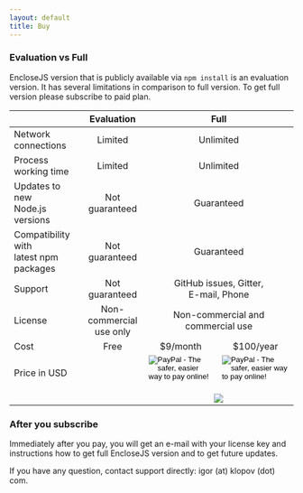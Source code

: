 ```yaml
---
layout: default
title: Buy
---
```


### Evaluation vs Full

EncloseJS version that is publicly available via `npm install` is
an evaluation version. It has several limitations in comparison
to full version. To get full version please subscribe to paid
plan.

<table>
  <thead>
    <tr>
      <th> </th>
      <th style="text-align: center">Evaluation</th>
      <th style="text-align: center" colspan="2">Full</th>
    </tr>
  </thead>
  <tbody>
    <tr>
      <td>Network connections</td>
      <td style="text-align: center">Limited</td>
      <td style="text-align: center" colspan="2">Unlimited</td>
    </tr>
    <tr>
      <td>Process working time</td>
      <td style="text-align: center">Limited</td>
      <td style="text-align: center" colspan="2">Unlimited</td>
    </tr>
    <tr>
      <td>Updates to new<br />Node.js versions</td>
      <td style="text-align: center">Not guaranteed</td>
      <td style="text-align: center" colspan="2">Guaranteed</td>
    </tr>
    <tr>
      <td>Compatibility with<br />latest npm packages</td>
      <td style="text-align: center">Not guaranteed</td>
      <td style="text-align: center" colspan="2">Guaranteed</td>
    </tr>
    <tr>
      <td>Support</td>
      <td style="text-align: center">Not guaranteed</td>
      <td style="text-align: center" colspan="2">GitHub issues, Gitter,<br />E-mail, Phone</td>
    </tr>
    <tr>
      <td>License</td>
      <td style="text-align: center">Non-commercial<br />use only</td>
      <td style="text-align: center" colspan="2">Non-commercial and<br />commercial use</td>
    </tr>
    <tr>
      <td>Cost</td>
      <td style="text-align: center">Free</td>
      <td style="text-align: center">$9/month</td>
      <td style="text-align: center">$100/year</td>
    </tr>
    <tr id="USD">
      <td colspan="2">Price in USD</td>
      <td style="text-align: center">
        <form action="https://www.paypal.com/cgi-bin/webscr" method="post" target="_top">
          <input type="hidden" name="cmd" value="_s-xclick" />
          <input type="hidden" name="hosted_button_id" value="DNWYQG92NV3BC" />
          <input type="image" src="https://www.paypalobjects.com/en_US/i/btn/btn_subscribe_LG.gif" border="0" name="submit" alt="PayPal - The safer, easier way to pay online!" />
          <img alt="" border="0" src="https://www.paypalobjects.com/en_US/i/scr/pixel.gif" width="1" height="1" style="margin: 0" />
        </form>
      </td>
      <td style="text-align: center">
        <form action="https://www.paypal.com/cgi-bin/webscr" method="post" target="_top">
          <input type="hidden" name="cmd" value="_s-xclick" />
          <input type="hidden" name="hosted_button_id" value="SNAUKRWY29TYJ" />
          <input type="image" src="https://www.paypalobjects.com/en_US/i/btn/btn_subscribe_LG.gif" border="0" name="submit" alt="PayPal - The safer, easier way to pay online!" />
          <img alt="" border="0" src="https://www.paypalobjects.com/en_US/i/scr/pixel.gif" width="1" height="1" style="margin: 0" />
        </form>
      </td>
    </tr>
    <tr id="GBP" style="display: none">
      <td colspan="2">Price in GBP</td>
      <td style="text-align: center">
        <form action="https://www.paypal.com/cgi-bin/webscr" method="post" target="_top">
          <input type="hidden" name="cmd" value="_s-xclick" />
          <input type="hidden" name="hosted_button_id" value="YMETN5PY242X2" />
          <input type="image" src="https://www.paypalobjects.com/en_US/i/btn/btn_subscribe_LG.gif" border="0" name="submit" alt="PayPal - The safer, easier way to pay online!" />
          <img alt="" border="0" src="https://www.paypalobjects.com/en_US/i/scr/pixel.gif" width="1" height="1" />
        </form>
      </td>
      <td style="text-align: center">
        <form action="https://www.paypal.com/cgi-bin/webscr" method="post" target="_top">
          <input type="hidden" name="cmd" value="_s-xclick" />
          <input type="hidden" name="hosted_button_id" value="E4TALGR2L4X3S" />
          <input type="image" src="https://www.paypalobjects.com/en_US/i/btn/btn_subscribe_LG.gif" border="0" name="submit" alt="PayPal - The safer, easier way to pay online!" />
          <img alt="" border="0" src="https://www.paypalobjects.com/en_US/i/scr/pixel.gif" width="1" height="1" />
        </form>
      </td>
    </tr>
    <tr id="RUB" style="display: none">
      <td colspan="2">Price in RUB</td>
      <td style="text-align: center">
        <form action="https://www.paypal.com/cgi-bin/webscr" method="post" target="_top">
          <input type="hidden" name="cmd" value="_s-xclick" />
          <input type="hidden" name="hosted_button_id" value="TLD532HNLMSHE" />
          <input type="image" src="https://www.paypalobjects.com/en_US/i/btn/btn_subscribe_LG.gif" border="0" name="submit" alt="PayPal - The safer, easier way to pay online!" />
          <img alt="" border="0" src="https://www.paypalobjects.com/en_US/i/scr/pixel.gif" width="1" height="1" style="margin: 0" />
        </form>
      </td>
      <td style="text-align: center">
        <form action="https://www.paypal.com/cgi-bin/webscr" method="post" target="_top">
          <input type="hidden" name="cmd" value="_s-xclick" />
          <input type="hidden" name="hosted_button_id" value="KK3F9YEN6T3B2" />
          <input type="image" src="https://www.paypalobjects.com/en_US/i/btn/btn_subscribe_LG.gif" border="0" name="submit" alt="PayPal - The safer, easier way to pay online!" />
          <img alt="" border="0" src="https://www.paypalobjects.com/en_US/i/scr/pixel.gif" width="1" height="1" style="margin: 0" />
        </form>
      </td>
    </tr>
    <tr>
      <td colspan="2"></td>
      <td style="text-align: center" colspan="2">
        <A HREF="https://www.paypal.com/cgi-bin/webscr?cmd=_subscr-find&amp;alias=LX4T933HK6PFN"><IMG SRC="https://www.paypalobjects.com/en_US/i/btn/btn_unsubscribe_LG.gif" BORDER="0" style="display: inline; margin: 0" /></A>
      </td>
    </tr>
  </tbody>
</table>

### After you subscribe

Immediately after you pay, you will get an e-mail with your
license key and instructions how to get full EncloseJS version
and to get future updates.

If you have any question, contact support directly:
igor (at) klopov (dot) com.

<script>
  (function() {
    var query = window.location.search;
    query = query.split("?")[1];
    if (!query) return;
    if ((query.toUpperCase() === "RUB") || {
        (query.toUpperCase() === "RUR")) {
      document.getElementById("RUB").style.display = "";
    } else
    if (query.toUpperCase() === "GBP") {
      document.getElementById("GBP").style.display = "";
    }
  })();
</script>
